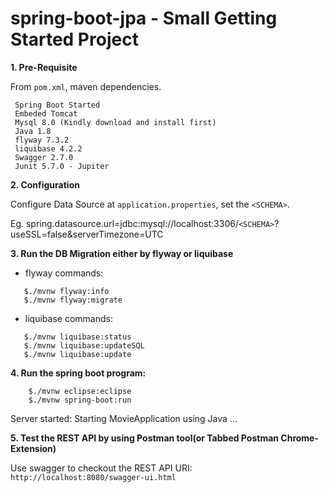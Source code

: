 # spring-boot-jpa - Small Getting Started Project

**1. Pre-Requisite**

From `pom.xml`, maven dependencies.

```
 Spring Boot Started
 Embeded Tomcat
 Mysql 8.0 (Kindly download and install first)
 Java 1.8
 flyway 7.3.2
 liquibase 4.2.2
 Swagger 2.7.0 
 Junit 5.7.0 - Jupiter
```
**2. Configuration**

   Configure Data Source at `application.properties`, set the `<SCHEMA>`.

   Eg. spring.datasource.url=jdbc:mysql://localhost:3306/`<SCHEMA>`?useSSL=false&serverTimezone=UTC
      
**3. Run the DB Migration either by flyway or liquibase**
   - flyway commands:
   
```
   $./mvnw flyway:info
   $./mvnw flyway:migrate
```
  - liquibase commands:
  
```  
   $./mvnw liquibase:status
   $./mvnw liquibase:updateSQL
   $./mvnw liquibase:update
```
**4. Run the spring boot program:**

``` 
	$./mvnw eclipse:eclipse
	$./mvnw spring-boot:run
```

Server started: Starting MovieApplication using Java ...

**5. Test the REST API by using Postman tool(or Tabbed Postman Chrome-Extension)**

Use swagger to checkout the REST API URI:
`http://localhost:8080/swagger-ui.html`


		



